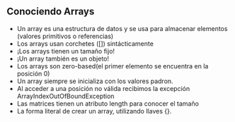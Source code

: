 ## Conociendo Arrays

- Un array es una estructura de datos y se usa para almacenar elementos (valores primitivos o referencias)
- Los arrays usan corchetes ([]) sintácticamente
- ¡Los arrays tienen un tamaño fijo!
- ¡Un array también es un objeto!
- Los arrays son zero-based(el primer elemento se encuentra en la posición 0)
- Un array siempre se inicializa con los valores padron.
- Al acceder a una posición no válida recibimos la excepción ArrayIndexOutOfBoundException
- Las matrices tienen un atributo length para conocer el tamaño
- La forma literal de crear un array, utilizando llaves {}.